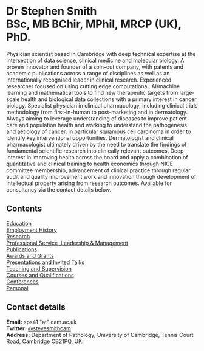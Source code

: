 # Dr Stephen Smith <br/> BSc, MB BChir, MPhil, MRCP (UK), PhD.  

Physician scientist based in Cambridge with deep technical expertise at the intersection of data science, clinical medicine and molecular biology. A proven innovator and founder of a spin-out company, with patents and academic publications across a range of disciplines as well as an internationally recognised leader in clinical research. Experienced researcher focused on using cutting edge computational, AI/machine learning and mathematical tools to find new therapeutic targets from large-scale health and biological data collections with a primary interest in cancer biology. Specialist physician in clinical pharmacology, including clinical trials methodology from first-in-human to post-marketing and in dermatology. Always aiming to leverage understanding of diseases to improve patient care and population health and working to understand the pathogenesis and aetiology of cancer, in particular squamous cell carcinoma in order to identify key interventional opportunities. Dermatologist and clinical pharmacologist ultimately driven by the need to translate the findings of fundamental scientific research into clinically relevant outcomes. Deep interest in improving health across the board and apply a combination of quantitative and clinical training to health economics through NICE committee membership, advancement of clinical practice through regular audit and quality improvement work and innovation through development of intellectual property arising from research outcomes. Available for consultancy via the contact details below.

## Contents

[Education](/Education.md/)  
[Employment History](/Employment.md/)  
[Research](/Research.md/)  
[Professional Service, Leadership & Management](/Professional.md/)  
[Publications](/Publications.md/)  
[Awards and Grants](/Awards.md/)  
[Presentations and Invited Talks](/Presentations.md/)  
[Teaching and Supervision](/Teaching.md/)  
[Courses and Qualifications](/Courses.md/)  
[Conferences](/Conferences.md/)  
[Personal](/Personal.md/)  

## Contact details

**Email:** sps41 "at" cam.ac.uk   
**Twitter:** [@stevesmithcam](https://twitter.com/stevesmithcam)  
**Address:** Department of Pathology, University of Cambridge, Tennis Court Road, Cambridge CB21PQ, UK.  
